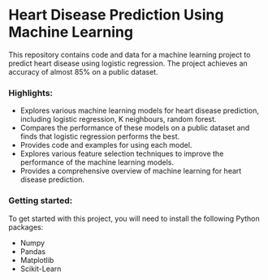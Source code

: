 <h1>Heart Disease Prediction Using Machine Learning</h1>

This repository contains code and data for a machine learning project to predict heart disease using logistic regression. The project achieves an accuracy of almost 85% on a public dataset.

<h3>Highlights:</h3>
<ul>
<li>Explores various machine learning models for heart disease prediction, including logistic regression, K neighbours, random forest.</li>
<li>Compares the performance of these models on a public dataset and finds that logistic regression performs the best.</li>
<li>Provides code and examples for using each model.</li>
<li>Explores various feature selection techniques to improve the performance of the machine learning models.</li>
<li>Provides a comprehensive overview of machine learning for heart disease prediction.</li>
</ul>
  
<h3>Getting started:</h3>

To get started with this project, you will need to install the following Python packages:
<ul>
<li>Numpy</li>
<li>Pandas</li>
<li>Matplotlib</li>
<li>Scikit-Learn</li>
</ul>

